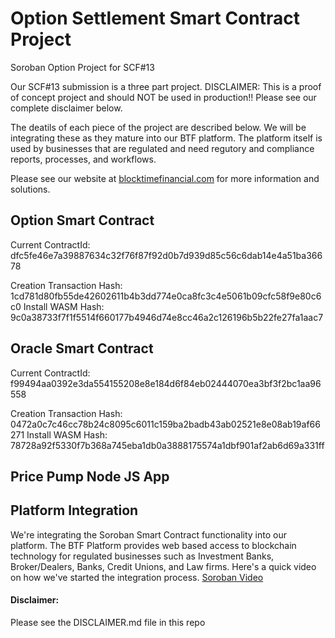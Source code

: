 # Option Settlement Smart Contract Project
Soroban Option Project for SCF#13

Our SCF#13 submission is a three part project.
DISCLAIMER: This is a proof of concept project and should NOT be used in production!!
Please see our complete disclaimer below.

The deatils of each piece of the project are described below.  We will be integrating
these as they mature into our BTF platform.  The platform itself is used by businesses
that are regulated and need regutory and compliance reports, processes, and workflows.

Please see our website at [blocktimefinancial.com](https://blocktimefinancial.com) for more information and solutions.

## Option Smart Contract
Current ContractId: dfc5fe46e7a39887634c32f76f87f92d0b7d939d85c56c6dab14e4a51ba36678

Creation Transaction Hash: 1cd781d80fb55de42602611b4b3dd774e0ca8fc3c4e5061b09cfc58f9e80c6c0
Install WASM Hash: 9c0a38733f7f1f5514f660177b4946d74e8cc46a2c126196b5b22fe27fa1aac7
## Oracle Smart Contract
Current ContractId: f99494aa0392e3da554155208e8e184d6f84eb02444070ea3bf3f2bc1aa96558

Creation Transaction Hash: 0472a0c7c46cc78b24c8095c6011c159ba2badb43ab02521e8e08ab19af66271
Install WASM Hash: 78728a92f5330f7b368a745eba1db0a3888175574a1dbf901af2ab6d69a331ff
## Price Pump Node JS App

## Platform Integration
We're integrating the Soroban Smart Contract functionality into our platform.  The BTF Platform
provides web based access to blockchain technology for regulated businesses such as Investment Banks,
Broker/Dealers, Banks, Credit Unions, and Law firms.  Here's a quick video on how we've started
the integration process.
[Soroban Video](https://www.loom.com/share/86d5eb4ff9fa4842ae7b58df44d2145d)
#### Disclaimer:
Please see the DISCLAIMER.md file in this repo
